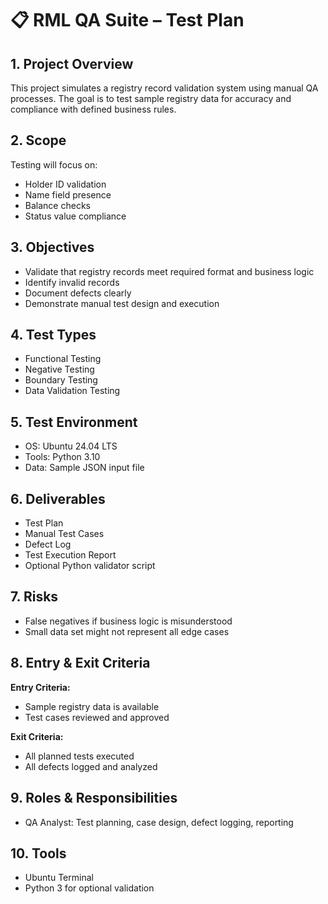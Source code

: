 # 📋 RML QA Suite – Test Plan

## 1. Project Overview
This project simulates a registry record validation system using manual QA processes. The goal is to test sample registry data for accuracy and compliance with defined business rules.

## 2. Scope
Testing will focus on:
- Holder ID validation
- Name field presence
- Balance checks
- Status value compliance

## 3. Objectives
- Validate that registry records meet required format and business logic
- Identify invalid records
- Document defects clearly
- Demonstrate manual test design and execution

## 4. Test Types
- Functional Testing
- Negative Testing
- Boundary Testing
- Data Validation Testing

## 5. Test Environment
- OS: Ubuntu 24.04 LTS
- Tools: Python 3.10
- Data: Sample JSON input file

## 6. Deliverables
- Test Plan
- Manual Test Cases
- Defect Log
- Test Execution Report
- Optional Python validator script

## 7. Risks
- False negatives if business logic is misunderstood
- Small data set might not represent all edge cases

## 8. Entry & Exit Criteria

**Entry Criteria:**
- Sample registry data is available
- Test cases reviewed and approved

**Exit Criteria:**
- All planned tests executed
- All defects logged and analyzed

## 9. Roles & Responsibilities
- QA Analyst: Test planning, case design, defect logging, reporting

## 10. Tools
- Ubuntu Terminal
- Python 3 for optional validation
